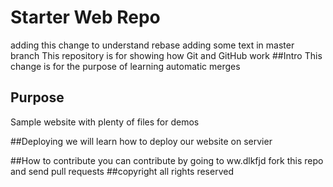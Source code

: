 # Starter Web Repo
adding this change to understand rebase
adding some text in master branch
This repository is for showing how Git and GitHub work
##Intro 
This change is for the purpose of learning automatic merges
## Purpose
Sample website with plenty of files for demos

##Deploying
we will learn how to deploy our website on servier 

##How to contribute
you can contribute by going to ww.dlkfjd
fork this repo and send pull requests
##copyright
all rights reserved